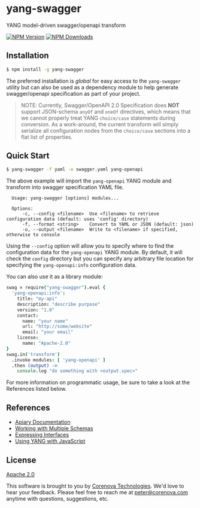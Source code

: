 # yang-swagger

YANG model-driven swagger/openapi transform

  [![NPM Version][npm-image]][npm-url]
  [![NPM Downloads][downloads-image]][downloads-url]

## Installation

```bash
$ npm install -g yang-swagger
```

The preferred installation is *global* for easy access to the
`yang-swagger` utility but can also be used as a dependency module to
help generate swagger/openapi specification as part of your project.

> NOTE: Currently, Swagger/OpenAPI 2.0 Specification does **NOT**
> support JSON-schema `anyOf` and `oneOf` directives, which means
> that we cannot properly treat YANG `choice/case` statements during
> conversion. As a work-around, the current transform will simply
> serialize all configuration nodes from the `choice/case` sections
> into a flat list of properties.

## Quick Start

```bash
$ yang-swagger -f yaml -o swagger.yaml yang-openapi
```

The above example will import the `yang-openapi` YANG module and
transform into swagger specification YAML file.

```
  Usage: yang-swagger [options] modules...

  Options:
      -c, --config <filename>  Use <filename> to retrieve configuration data (default: uses 'config' directory)
      -f, --format <string>    Convert to YAML or JSON (default: json)
      -o, --output <filename>  Write to <filename> if specified, otherwise to console
```

Using the `--config` option will allow you to specify where to find
the configuration data for the `yang-openapi` YANG module. By default,
it will check the `config` directory but you can specify any arbitrary
file location for specifying the `yang-openapi:info` configuration
data.

You can also use it as a library module:

```coffeescript
swag = require("yang-swagger").eval {
  'yang-openapi:info':
    title: "my-api"
	description: "describe purpose"
	version: "1.0"
	contact:
	  name: "your name"
	  url: "http://some/website"
	  email: "your email"
	license:
	  name: "Apache-2.0"
}
swag.in('transform')
  .invoke modules: [ 'yang-openapi' ]
  .then (output) ->
    console.log "do something with <output.spec>"
```

For more information on programmatic usage, be sure to take a look at
the References listed below.

## References

- [Apiary Documentation](http://docs.yangswagger.apiary.io)
- [Working with Multiple Schemas](http://github.com/corenova/yang-js/blob/master/TUTORIAL.md#working-with-multiple-schemas)
- [Expressing Interfaces](http://github.com/corenova/yang-express)
- [Using YANG with JavaScript](http://github.com/corenova/yang-js)

## License
  [Apache 2.0](LICENSE)

This software is brought to you by
[Corenova Technologies](http://www.corenova.com). We'd love to hear
your feedback.  Please feel free to reach me at <peter@corenova.com>
anytime with questions, suggestions, etc.

[npm-image]: https://img.shields.io/npm/v/yang-swagger.svg
[npm-url]: https://npmjs.org/package/yang-swagger
[downloads-image]: https://img.shields.io/npm/dt/yang-swagger.svg
[downloads-url]: https://npmjs.org/package/yang-swagger
